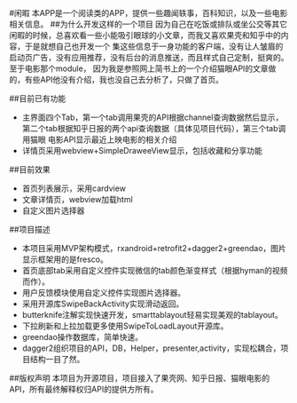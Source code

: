 
#闲暇
本APP是一个阅读类的APP，提供一些趣闻轶事，百科知识，以及一些电影相关信息。
##为什么开发这样的一个项目
因为自己在吃饭或排队或坐公交等其它闲暇的时候，总喜欢看一些小能吸引眼球的小文章，而我又喜欢果壳和知乎中的内容，于是就想自己也开发一个
集这些信息于一身功能的客户端，没有让人皱眉的启动页广告，没有应用推荐，没有后台的消息推送，而且样式自己定制，挺爽的。至于电影那个module，
因为我是参照网上简书上的一个介绍猫眼API的文章做的，有些API他没有介绍，我也没自己去分析了，只做了首页。

##目前已有功能
- 主界面四个Tab，第一个tab调用果壳的API根据channel查询数据然后显示，第二个tab根据知乎日报的两个api查询数据（具体见项目代码），第三个tab调用猫眼
电影API显示最近上映电影的相关介绍
- 详情页采用webview+SimpleDraweeView显示，包括收藏和分享功能

##目前效果
- 首页列表展示，采用cardview
- 文章详情页，webview加载html
- 自定义图片选择器

##项目描述
- 本项目采用MVP架构模式，rxandroid+retrofit2+dagger2+greendao，图片显示框架用的是fresco。
- 首页底部tab采用自定义控件实现微信的tab颜色渐变样式（根据hyman的视频而作）。
- 用户反馈模块使用自定义控件实现图片选择器。
- 采用开源库SwipeBackActivity实现滑动返回。
- butterknife注解实现快速开发，smarttablayout轻易实现美观的tablayout。
- 下拉刷新和上拉加载更多使用SwipeToLoadLayout开源库。
- greendao操作数据库，简单快速。
- dagger2组织项目的API，DB，Helper，presenter,activity，实现松耦合，项目结构一目了然。

##版权声明
本项目为开源项目，项目接入了果壳网、知乎日报、猫眼电影的API，所有最终解释权归API的提供方所有。
